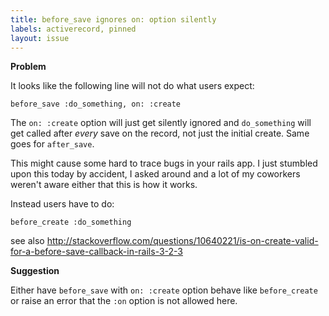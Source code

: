 ```yaml
---
title: before_save ignores on: option silently
labels: activerecord, pinned
layout: issue
---
```


**Problem**

It looks like the following line will not do what users expect:

```
before_save :do_something, on: :create
```

The `on: :create` option will just get silently ignored and `do_something` will get called after _every_ save on the record, not just the initial create. Same goes for `after_save`.

This might cause some hard to trace bugs in your rails app. I just stumbled upon this today by accident, I asked around and a lot of my coworkers weren't aware either that this is how it works.

Instead users have to do:

```
before_create :do_something
```

see also http://stackoverflow.com/questions/10640221/is-on-create-valid-for-a-before-save-callback-in-rails-3-2-3

**Suggestion**

Either have `before_save` with `on: :create` option behave like `before_create` or raise an error that the `:on` option is not allowed here.

